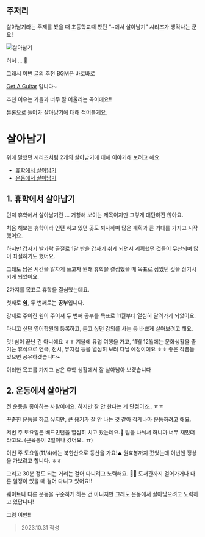 ## 주저리
살아남기라는 주제를 봤을 때 초등학교때 봤던 “~에서 살아남기” 시리즈가 생각나는 군요! 

![살아남기](image-1.png)

허허 … 🤣

그래서 이번 글의 추천 BGM은 바로바로

[Get A Guitar](https://music.youtube.com/watch?v=fJdi9OAY9s4&si=yxhSnAgl4NLheBex) 입니다~

추천 이유는 가을과 너무 잘 어울리는 곡이에요!!

본론으로 들어가 살아남기에 대해 적어볼게요.


# 살아남기

위에 말했던 시리즈처럼 2개의 살아남기에 대해 이야기해 보려고 해요.

- [휴학에서 살아남기](#1-휴학에서-살아남기)
- [운동에서 살아남기](#2-운동에서-살아남기)

## 1. 휴학에서 살아남기

먼저 휴학에서 살아남기란 … 거창해 보이는 제목이지만 그렇게 대단하진 않아요.

처음 해보는 휴학이라 인턴 하고 있던 곳도 퇴사하며 많은 계획과 큰 기대를 가지고 시작했어요.

하지만 갑자기 발가락 골절로 1달 반을 갑자기 쉬게 되면서 계획했던 것들이 무산되며 많이 좌절하기도 했어요.

그래도 남은 시간을 알차게 쓰고자 원래 휴학을 결심했을 때 목표로 삼았던 것을 상기시키게 되었어요.

2가지를 목표로 휴학을 결심했는데요.

첫째로 **쉼**, 두 번째로는 **공부**입니다.

강제로 주어진 쉼이 주어져 두 번째 공부를 목표로 11월부터 열심히 달려가게 되었어요.

다니고 싶던 영어학원에 등록하고, 듣고 싶던 강의를 사는 등 바쁘게 살아보려고 해요.

앗! 쉼이 끝난 건 아니에요 ㅎㅎ 겨울에 유럽 여행을 가고, 11월 12월에는 문화생활을 즐기는 휴식으로 연극, 전시, 뮤지컬 등을 열심히 보러 다닐 예정이에요 ㅎㅎ 좋은 작품들 있으면 공유하겠습니다~

이러한 목표를 가지고 남은 휴학 생활에서 잘 살아남아 보겠습니다

## 2. 운동에서 살아남기

전 운동을 좋아하는 사람이에요. 하지만 잘 안 한다는 게 단점이죠.. ㅎㅎ

꾸준한 운동을 하고 싶지만, 큰 용기가 잘 안 나는 것 같아 작게나마 운동하려고 해요.

저번 주 토요일은 배드민턴을 열심히 치고 왔는데요.🏸 팀을 나눠서 하니까 너무 재밌더라고요. (근육통이 2일이나 갔어요.. ㅠ)

이번 주 토요일(11/4)에는 북한산으로 등산을 가요!⛰️ 원효봉까지 갔었는데 이번엔 정상을 가보려고 합니다. ㅎㅎ

그리고 30분 정도 되는 거리는 걸어 다니려고 노력해요. 🏃‍♀️ 도서관까지 걸어가거나 다른 일정이 있을 때 걸어 다니고 있어요!!

웨이트나 다른 운동을 꾸준하게 하는 건 아니지만 그래도 운동에서 살아남으려고 노력하고 있답니다!

그럼 이만!!

> 2023.10.31 작성